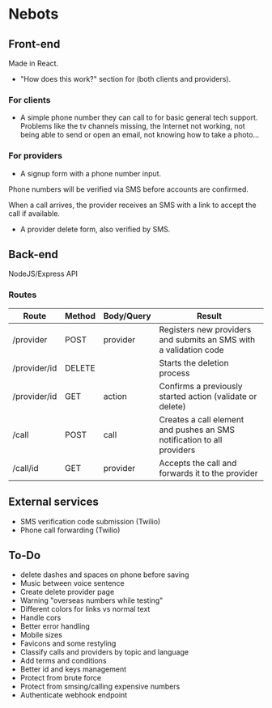# Nebots

## Front-end

Made in React.

- "How does this work?" section for (both clients and providers).

### For clients

- A simple phone number they can call to for basic general tech support. Problems like the tv channels missing, the Internet not working, not being able to send or open an email, not knowing how to take a photo...

### For providers

- A signup form with a phone number input.

Phone numbers will be verified via SMS before accounts are confirmed.

When a call arrives, the provider receives an SMS with a link to accept the call if available.

- A provider delete form, also verified by SMS.

## Back-end

NodeJS/Express API

### Routes

| Route        | Method | Body/Query | Result                                                                 |
| ------------ | ------ | ---------- | ---------------------------------------------------------------------- |
| /provider    | POST   | provider   | Registers new providers and submits an SMS with a validation code      |
| /provider/id | DELETE |            | Starts the deletion process                                            |
| /provider/id | GET    | action     | Confirms a previously started action (validate or delete)              |
| /call        | POST   | call       | Creates a call element and pushes an SMS notification to all providers |
| /call/id     | GET    | provider   | Accepts the call and forwards it to the provider                       |

## External services

- SMS verification code submission (Twilio)
- Phone call forwarding (Twilio)

## To-Do

- delete dashes and spaces on phone before saving
- Music between voice sentence
- Create delete provider page
- Warning "overseas numbers while testing"
- Different colors for links vs normal text
- Handle cors
- Better error handling
- Mobile sizes
- Favicons and some restyling
- Classify calls and providers by topic and language
- Add terms and conditions
- Better id and keys management
- Protect from brute force
- Protect from smsing/calling expensive numbers
- Authenticate webhook endpoint
